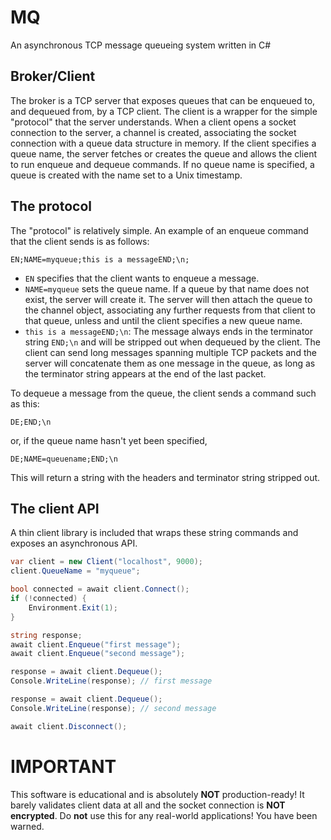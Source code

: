 # MQ
An asynchronous TCP message queueing system written in C#

## Broker/Client

The broker is a TCP server that exposes queues that can be enqueued to, and dequeued from, by a TCP client. The client is a wrapper for the simple "protocol" that the server understands. When a client opens a socket connection to the server, a channel is created, associating the socket connection with a queue data structure in memory. If the client specifies a queue name, the server fetches or creates the queue and allows the client to run enqueue and dequeue commands. If no queue name is specified, a queue is created with the name set to a Unix timestamp. 

## The protocol

The "protocol" is relatively simple. An example of an enqueue command that the client sends is as follows:

```
EN;NAME=myqueue;this is a messageEND;\n;
```

- `EN` specifies that the client wants to enqueue a message.
- `NAME=myqueue` sets the queue name. If a queue by that name does not exist, the server will create it. The server will then attach the queue to the channel object, associating any further requests from that client to that queue, unless and until the client specifies a new queue name.
- `this is a messageEND;\n`: The message always ends in the terminator string `END;\n` and will be stripped out when dequeued by the client. The client can send long messages spanning multiple TCP packets and the server will concatenate them as one message in the queue, as long as the terminator string appears at the end of the last packet. 

To dequeue a message from the queue, the client sends a command such as this:

```
DE;END;\n
```

or, if the queue name hasn't yet been specified,

```
DE;NAME=queuename;END;\n
```

This will return a string with the headers and terminator string stripped out. 

## The client API

A thin client library is included that wraps these string commands and exposes an asynchronous API. 

```csharp
var client = new Client("localhost", 9000);
client.QueueName = "myqueue";

bool connected = await client.Connect();
if (!connected) {
    Environment.Exit(1);
}

string response;
await client.Enqueue("first message");
await client.Enqueue("second message");

response = await client.Dequeue();
Console.WriteLine(response); // first message

response = await client.Dequeue();
Console.WriteLine(response); // second message

await client.Disconnect();

```

# IMPORTANT
This software is educational and is absolutely **NOT** production-ready! It barely validates client data at all and the socket connection is **NOT encrypted**. Do **not** use this for any real-world applications! You have been warned.
